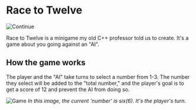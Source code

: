 # Race to Twelve

![Continue](https://i.imgur.com/eFTnEo6.png)

Race to Twelve is a minigame my old C++ professor told us to create. It's a game about you going against an "AI".

## How the game works

The player and the "AI" take turns to select a number from 1-3. The number they select will be added to the "total number," and the player's goal is to get a score of 12 and prevent the AI from doing so.

![Game](https://i.imgur.com/gX3bnop.png)
*In this image, the current 'number' is six(6). It's the player's turn.*